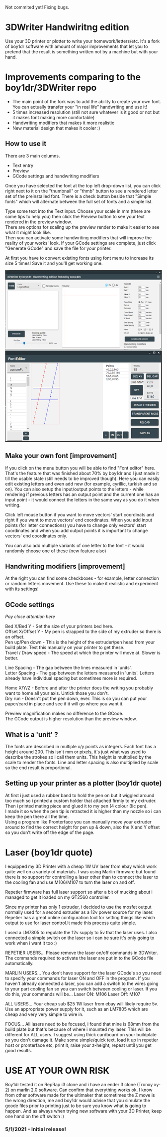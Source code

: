 Not commited yet! Fixing bugs.

# 3DWriter Handwiritng edition 
Use your 3D printer or plotter to write your homework/letters/etc. It's a fork of boy1dr software with amount of major improvements that let you to pretend that the result is something written not by a machine but with your hand.

# Improvements comparing to the boy1dr/3DWriter repo 
* The main point of the fork was to add the ability to create your own font. You can actually transfer your "in real life" handwriting and use it!
* 5 times increased resolution (still not sure whatever is it good or not but it makes font making more comfortable)
* Handwriting modifiers that makes it more realistic
* New material design that makes it cooler :)
 
## How to use it
There are 3 main columns. 
- Text entry
- Preview
- GCode settings and handwriting modifiers

Once you have selected the font at the top left drop-down list, you can click right next to it on the "thumbnail" or "thmb" button to see a rendered letter set of the preinstalled font. There is a check button beside that "Simple fonts" which will alternate between the full set of fonts and a simple list.

Type some text into the Text input. Choose your scale in mm (there are some tips to help you) then click the Preview button to see your text rendered in the preview window.  
There are options for scaling up the preview render to make it easier to see what it might look like.  
Then you can activate some handwriting modifiers that will improve the reality of your works' look.
If your GCode settings are complete, just click "Generate GCode" and save the file for your printer.

At first you have to convert existing fonts using font menu to increase its size 5 times! Save it and you'll get working one.

![alt text](https://github.com/Snow4DV/3DWriter/blob/master/example_images/Screenshot_44.png "Interface")
![alt text](https://github.com/Snow4DV/3DWriter/blob/master/example_images/Screenshot_45.png "Font editor")

## Make your own font [improvement]

If you click on the menu button you will be able to find "Font editor" here. That's the feature that was finished about 70%  by boy1dr and I just made it till the usable state (still needs to be improved though). Here you can easily edit existing letters and even add new (for example, cyrillic, turkish and so on). You can also setup the input/output points to the letters - while rendering if previous letters has an output point and the current one has an input point - it would connect the letters in the same way as you do it when writing.

Click left mouse button if you want to move vectors' start coordinats and right if you want to move  vectors' end coordinates. When you add input points (for letter connections) you have to change only vectors' start coordinates and when you add output points it is important to change vectors' end coordinates only.

You can also add multiple variants of one letter to the font - it would randomly choose one of these (new feature also)
## Handwriting modifiers [improvement]
At the right you can find some checkboxes - for example, letter connection or random letters movement. Use these to make it realistic and experiment with its settings!
## GCode settings
*Pay close attention here*

Bed X/Bed Y - Set the size of your printers bed here.  
Offset X/Offset Y - My pen is strapped to the side of my extruder so there is an offset.  
Pen up/Pen down - This is the height of the extruder/pen head from your build plate. Test this manually on your printer to get these.  
Travel / Draw speed - The speed at which the printer will move at. Slower is better.  

Line Spacing - The gap between the lines measured in 'units'.  
Letter Spacing - The gap between the letters measured in 'units'. Letters already have individual spacing but sometimes more is required.  

Home X/Y/Z - Before and after the printer does the writing you probably want to home all your axis. Untick those you don't.  
Dry run - Doesn't put the pen down, ever. This is so you can put your paper/card in place and see if it will go where you want it.  

Preview magnification makes no difference to the GCode.  
The GCode output is higher resolution than the preview window.  

## What is a 'unit' ?
The fonts are described in multiple x/y points as integers. Each font has a height around 200.
This isn't mm or pixels, it's just what was used to describe the strokes so i call them units.
This height is multiplied by the scale to render the fonts. Line and letter spacing is also multiplied by scale so the end result is proportional.

## Setting up your printer as a plotter (boy1dr quote)
At first i just used a rubber band to hold the pen on but it wiggled around too much so i printed a custom holder that attached firmly to my extruder. Then i printed mating piece and glued it to my pen (4 colour Bic pen).  
I made it so when the pen tip is retracted it is higher than my nozzle so i can keep the pen there all the time.  
Using a program like Pronterface you can manually move your extruder around to find the correct height for pen up & down, also the X and Y offset so you don't write off the edge of the page.

# Laser (boy1dr quote)
I equipped my 3D Printer with a cheap 1W UV laser from ebay which work quite well on a variety of materials.
I was using Marlin firmware but found there is no support for controlling a laser other than to connect the laser to the cooling fan and use M106/M107 to turn the laser on and off.

Repetier firmware has full laser support so after a bit of mucking about i managed to get it loaded on my GT2560 controller.

Since my printer has only 1 extruder, i decided to use the mosfet output normally used for a second extruder as a 12v power source for my laser.
Repetier has a great online configuration tool for setting things like which output to use for laser control.It made this process quite simple.

I used a LM7805 to regulate the 12v supply to 5v that the laser uses. 
I also connected a simple switch on the laser so i can be sure it's only going to work when i want it too :)


REPETIER USERS...
Please remove the laser on/off commands in 3DWriter. The commands required to activate the laser are put in to the GCode file automatically.

MARLIN USERS...
You don't have support for the laser GCode's so you need to specify your commands for laser ON and OFF in the program.
If you haven't already connected a laser, you can add a switch to the wires going to your part cooling fan so you can switch between cooling or laser.
If you do this, your commands will be...
Laser ON: M106
Laser Off: M107

ALL USERS...
Your cheap sub $25 1W laser from ebay will likely require 5v. Use an appropriate power supply for it, such as an LM7805 which are cheap and very very simple to wire in.

FOCUS...
All lasers need to be focused, i found that mine is 68mm from the build plate but that's because of where i mounted my laser. This will be different for ALL users.
I suggest using thick cardboard on your buildplate so you don't damage it. Make some simple/quick text, load it up in repetier host or pronterface etc, print it, raise your z-height, repeat until you get good results.




# USE AT YOUR OWN RISK
Boy1dr tested it on RepRap i3 clone and i have an ender 3 clone (Tronxy xy-2) on marlin 2.0 software. Can confirm that everything works ok.
I know from other software made for the ultimaker that sometimes the Z move is the wrong direction, me and boy1dr would advise that you simulate the gcode files prior to printing just to be sure you know what is going to happen. 
And as always when trying new software with your 3D Printer, keep one hand on the off switch :)

### 5/1/2021 - Initial release!

